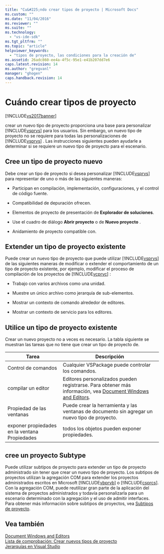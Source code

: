 ```yaml
---
title: "Cu&#225;ndo crear tipos de proyecto | Microsoft Docs"
ms.custom: ""
ms.date: "11/04/2016"
ms.reviewer: ""
ms.suite: ""
ms.technology: 
  - "vs-ide-sdk"
ms.tgt_pltfrm: ""
ms.topic: "article"
helpviewer_keywords: 
  - "tipos de proyecto, las condiciones para la creación de"
ms.assetid: 26adc860-ee4a-4f5c-95e1-e41b207dd7e6
caps.latest.revision: 14
ms.author: "gregvanl"
manager: "ghogen"
caps.handback.revision: 14
---
```

# Cu&#225;ndo crear tipos de proyecto
[!INCLUDE[vs2017banner](../../code-quality/includes/vs2017banner.md)]

crear un nuevo tipo de proyecto proporciona una base para personalizar [!INCLUDE[vsprvs](../../code-quality/includes/vsprvs_md.md)] para los usuarios.  Sin embargo, un nuevo tipo de proyecto no se requiere para todas las personalizaciones de [!INCLUDE[vsprvs](../../code-quality/includes/vsprvs_md.md)] .  Las instrucciones siguientes pueden ayudarle a determinar si se requiere un nuevo tipo de proyecto para el escenario.  
  
## Cree un tipo de proyecto nuevo  
 Debe crear un tipo de proyecto si desea personalizar [!INCLUDE[vsprvs](../../code-quality/includes/vsprvs_md.md)] para representar de uno o más de las siguientes maneras:  
  
-   Participan en compilación, implementación, configuraciones, y el control de código fuente.  
  
-   Compatibilidad de depuración ofrecen.  
  
-   Elementos de proyecto de presentación de **Explorador de soluciones**.  
  
-   Use el cuadro de diálogo **Abrir proyecto** o de **Nuevo proyecto** .  
  
-   Anidamiento de proyecto compatible con.  
  
## Extender un tipo de proyecto existente  
 Puede crear un nuevo tipo de proyecto que puede utilizar [!INCLUDE[vsprvs](../../code-quality/includes/vsprvs_md.md)] de las siguientes maneras de modificar o extender el comportamiento de un tipo de proyecto existente, por ejemplo, modificar el proceso de compilación de los proyectos de [!INCLUDE[vcprvc](../../code-quality/includes/vcprvc_md.md)] :  
  
-   Trabajo con varios archivos como una unidad.  
  
-   Muestre un único archivo como jerarquía de sub\-elementos.  
  
-   Mostrar un contexto de comando alrededor de editores.  
  
-   Mostrar un contexto de servicio para los editores.  
  
## Utilice un tipo de proyecto existente  
 Crear un nuevo proyecto no a veces es necesario.  La tabla siguiente se muestran las tareas que no tiene que crear un tipo de proyecto de.  
  
|Tarea|Descripción|  
|-----------|-----------------|  
|Control de comandos|Cualquier VSPackage puede controlar los comandos.|  
|compilar un editor|Editores personalizados pueden registrarse.  Para obtener más información, vea [Document Windows and Editors](http://msdn.microsoft.com/es-es/603625e1-62b6-413a-bc44-089346e166bc).|  
|Propiedad de las ventanas|Puede crear la herramienta y las ventanas de documento sin agregar un nuevo tipo de proyecto.|  
|exponer propiedades en la ventana Propiedades|todos los objetos pueden exponer propiedades.|  
  
## cree un proyecto Subtype  
 Puede utilizar subtipos de proyecto para extender un tipo de proyecto administrado sin tener que crear un nuevo tipo de proyecto.  Los subtipos de proyectos utilizan la agregación COM para extender los proyectos administrados escritos en Microsoft [!INCLUDE[vbprvb](../../code-quality/includes/vbprvb_md.md)] o [!INCLUDE[csprcs](../../data-tools/includes/csprcs_md.md)].  Con la agregación COM, puede reutilizar gran parte de la aplicación del sistema de proyectos administrados y todavía personalizarla para un escenario determinado con la agregación y el uso de admitir interfaces.  Para obtener más información sobre subtipos de proyectos, vea [Subtipos de proyecto](../../extensibility/internals/project-subtypes.md).  
  
## Vea también  
 [Document Windows and Editors](http://msdn.microsoft.com/es-es/603625e1-62b6-413a-bc44-089346e166bc)   
 [Lista de comprobación: Crear nuevos tipos de proyecto](../../extensibility/internals/checklist-creating-new-project-types.md)   
 [Jerarquías en Visual Studio](../../extensibility/internals/hierarchies-in-visual-studio.md)